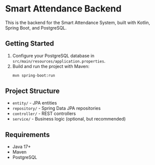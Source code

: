 # Smart Attendance Backend

This is the backend for the Smart Attendance System, built with Kotlin, Spring Boot, and PostgreSQL.

## Getting Started

1. Configure your PostgreSQL database in `src/main/resources/application.properties`.
2. Build and run the project with Maven:
   ```bash
   mvn spring-boot:run
   ```

## Project Structure
- `entity/` - JPA entities
- `repository/` - Spring Data JPA repositories
- `controller/` - REST controllers
- `service/` - Business logic (optional, but recommended)

## Requirements
- Java 17+
- Maven
- PostgreSQL

